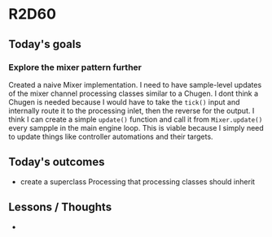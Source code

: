 # R2D60

## Today's goals
### Explore the mixer pattern further
Created a naive Mixer implementation. I need to have sample-level updates of the mixer channel processing classes similar to a Chugen. I dont think a Chugen is needed because I would have to take the `tick()` input and internally route it to the processing inlet, then the reverse for the output. I think I can create a simple `update()` function and call it from `Mixer.update()` every sampple in the main engine loop. This is viable because I simply need to update things like controller automations and their targets. 

## Today's outcomes
- create a superclass Processing that processing classes should inherit

## Lessons / Thoughts
- 